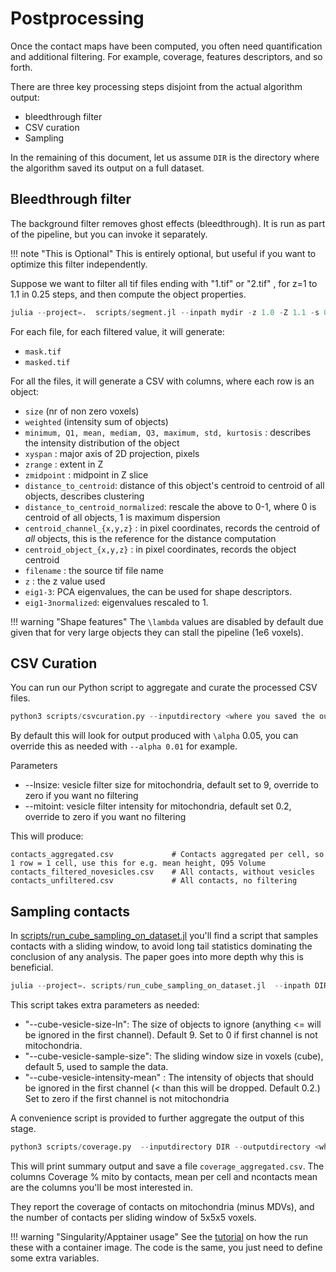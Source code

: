 # Postprocessing

Once the contact maps have been computed, you often need quantification and additional filtering. 
For example, coverage, features descriptors, and so forth.

There are three key processing steps disjoint from the actual algorithm output:
- bleedthrough filter
- CSV curation
- Sampling

In the remaining of this document, let us assume `DIR` is the directory where the algorithm saved its output on a full dataset.

## Bleedthrough filter
The background filter removes ghost effects (bleedthrough).
It is run as part of the pipeline, but you can invoke it separately.

!!! note "This is Optional"
    This is entirely optional, but useful if you want to optimize this filter independently.

Suppose we want to filter all tif files ending with "1.tif" or "2.tif" , for z=1 to 1.1 in 0.25 steps, and then compute the object properties.
```julia
julia --project=.  scripts/segment.jl --inpath mydir -z 1.0 -Z 1.1 -s 0.25 -r "*[1,2].tif"
```

For each file, for each filtered value, it will generate:
- `mask.tif`
- `masked.tif`

For all the files, it will generate a CSV with columns, where each row is an object:

- `size` (nr of non zero voxels)
- `weighted` (intensity sum of objects)
- `minimum, Q1, mean, mediam, Q3, maximum, std, kurtosis` : describes the intensity distribution of the object
- `xyspan` : major axis of 2D projection, pixels
- `zrange` : extent in Z
- `zmidpoint` : midpoint in Z slice
- `distance_to_centroid`: distance of this object's centroid to centroid of all objects, describes clustering
- `distance_to_centroid_normalized`: rescale the above to 0-1, where 0 is centroid of all objects, 1 is maximum dispersion
- `centroid_channel_{x,y,z}` : in pixel coordinates, records the centroid of _all_ objects, this is the reference for the distance computation
- `centroid_object_{x,y,z}` : in pixel coordinates, records the object centroid
- `filename` : the source tif file name
- `z` : the z value used
- `eig1-3`: PCA eigenvalues, the can be used for shape descriptors.
- `eig1-3normalized`: eigenvalues rescaled to 1.


!!! warning "Shape features"
    The ``\lambda`` values are disabled by default due given that for very large objects they can stall the pipeline (1e6 voxels).

## CSV Curation
You can run our Python script to aggregate and curate the processed CSV files.

```python
python3 scripts/csvcuration.py --inputdirectory <where you saved the output> --outputdirectory <where you want the new CSV files saved>
```
By default this will look for output produced with ``\alpha`` 0.05, you can override this as needed with `--alpha 0.01` for example.

Parameters
- --lnsize: vesicle filter size for mitochondria, default set to 9, override to zero if you want no filtering
- --mitoint: vesicle filter intensity for mitochondria, default set 0.2, override to zero if you want no filtering

This will produce:

```
contacts_aggregated.csv             # Contacts aggregated per cell, so 1 row = 1 cell, use this for e.g. mean height, Q95 Volume
contacts_filtered_novesicles.csv    # All contacts, without vesicles
contacts_unfiltered.csv             # All contacts, no filtering
```

## Sampling contacts
In [scripts/run_cube_sampling_on_dataset.jl](https://github.com/bencardoen/SubPrecisionContactDetection.jl/scripts/run_cube_sampling_on_dataset.jl) you'll find a script that samples contacts with a sliding window, to avoid long tail statistics dominating the conclusion of any analysis. The paper goes into more depth why this is beneficial.

```julia
julia --project=. scripts/run_cube_sampling_on_dataset.jl  --inpath DIR --outpath  <where to save your output>
```

This script takes extra parameters as needed:
- "--cube-vesicle-size-ln": The size of objects to ignore (anything <= will be ignored in the first channel). Default 9. Set to 0 if first channel is not mitochondria.
- "--cube-vesicle-sample-size": The sliding window size in voxels (cube), default 5, used to sample the data. 
- "--cube-vesicle-intensity-mean" : The intensity of objects that should be ignored in the first channel (< than this will be dropped. Default 0.2.) Set to zero if the first channel is not mitochondria

A convenience script is provided to further aggregate the output of this stage.

```python
python3 scripts/coverage.py  --inputdirectory DIR --outputdirectory <where to save your ouput>
```

This will print summary output and save a file `coverage_aggregated.csv`. The columns Coverage % mito by contacts, mean per cell and ncontacts mean are the columns you'll be most interested in.

They report the coverage of contacts on mitochondria (minus MDVs), and the number of contacts per sliding window of 5x5x5 voxels.
    
!!! warning "Singularity/Apptainer usage"
    See the [tutorial](https://github.com/NanoscopyAI/tutorial_mcs_detect) on how the run these with a container image. The code is the same, you just need to define some extra variables. 
